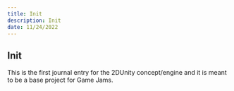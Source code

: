 ```yaml
---
title: Init
description: Init
date: 11/24/2022
---
```


## Init

This is the first journal entry for the 2DUnity concept/engine and it is meant to be a base project for Game Jams.